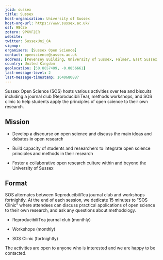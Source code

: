```yaml
---
jcid: sussex
title: Sussex
host-organisation: University of Sussex
host-org-url: https://www.sussex.ac.uk/
osf: 98c2e
zotero: 9PXVF2ER
website: 
twitter: SussexUni_OA
signup: 
organisers: [Sussex Open Science]
contact: openscience@sussex.ac.uk 
address: [Pevensey Building, University of Sussex, Falmer, East Sussex, BN1 9GH]
country: United Kingdom
geolocation: [50.8657409, -0.0856661]
last-message-level: 2
last-message-timestamp: 1640680887
---
```


Sussex Open Science (SOS) hosts various activities over tea and biscuits including a journal club (ReproducibiliTea), methods workshops, and SOS clinic to help students apply the principles of open science to their own research. 



## Mission

* Develop a discourse on open science and discuss the main ideas and debates in open research

* Build capacity of students and researchers to integrate open science principles and methods in their research

* Foster a collaborative open research culture within and beyond the University of Sussex



## Format

SOS alternates between ReproducibiliTea journal club and workshops fortnightly. At the end of each session, we dedicate 15 minutes to "SOS Clinic" where attendees can discuss practical applications of open science to their own research, and ask any questions about methodology. 

* ReproducibiliTea journal club (monthly)

* Workshops (monthly)

* SOS Clinic (fortnightly)



The activities are open to anyone who is interested and we are happy to be contacted. 
